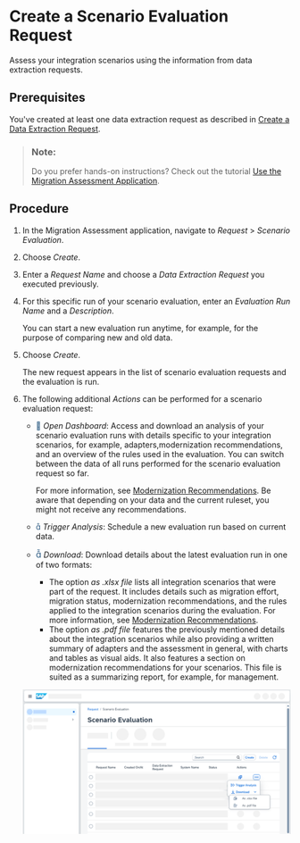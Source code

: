 <!-- loio435ec6196a9f4007910b69bcab90937a -->

<link rel="stylesheet" type="text/css" href="css/sap-icons.css"/>

# Create a Scenario Evaluation Request

Assess your integration scenarios using the information from data extraction requests.



<a name="loio435ec6196a9f4007910b69bcab90937a__prereq_u4c_zyg_k5b"/>

## Prerequisites

You've created at least one data extraction request as described in [Create a Data Extraction Request](create-a-data-extraction-request-ce0ad0e.md).

> ### Note:  
> Do you prefer hands-on instructions? Check out the tutorial [Use the Migration Assessment Application](https://developers.sap.com/tutorials/migration-assessment.html).



## Procedure

1.  In the Migration Assessment application, navigate to *Request* \> *Scenario Evaluation*.

2.  Choose *Create*.

3.  Enter a *Request Name* and choose a *Data Extraction Request* you executed previously.

4.  For this specific run of your scenario evaluation, enter an *Evaluation Run Name* and a *Description*.

    You can start a new evaluation run anytime, for example, for the purpose of comparing new and old data.

5.  Choose *Create*.

    The new request appears in the list of scenario evaluation requests and the evaluation is run.

6.  The following additional *Actions* can be performed for a scenario evaluation request:

    -   <span style="color:#346187;"><span class="SAP-icons-V5"></span></span> *Open Dashboard*: Access and download an analysis of your scenario evaluation runs with details specific to your integration scenarios, for example, adapters,modernization recommendations, and an overview of the rules used in the evaluation. You can switch between the data of all runs performed for the scenario evaluation request so far.

        For more information, see [Modernization Recommendations](https://help.sap.com/docs/help/90c8ad90cb684ee5979856093efe7462/d337a6f0d324405f9ef0c410fd0d3739.html). Be aware that depending on your data and the current ruleset, you might not receive any recommendations.

    -   <span style="color:#346187;"><span class="SAP-icons-V5"></span></span> *Trigger Analysis*: Schedule a new evaluation run based on current data.

    -   <span style="font-size:16px;"><span style="color:#346187;"><span class="SAP-icons-V5"></span></span></span> *Download*: Download details about the latest evaluation run in one of two formats:

        -   The option *as .xlsx file* lists all integration scenarios that were part of the request. It includes details such as migration effort, migration status, modernization recommendations, and the rules applied to the integration scenarios during the evaluation. For more information, see [Modernization Recommendations](https://help.sap.com/docs/help/90c8ad90cb684ee5979856093efe7462/d337a6f0d324405f9ef0c410fd0d3739.html). 
        -   The option *as .pdf file* features the previously mentioned details about the integration scenarios while also providing a written summary of adapters and the assessment in general, with charts and tables as visual aids. It also features a section on modernization recommendations for your scenarios. This file is suited as a summarizing report, for example, for management.


    ![Screenshot of the Scenario Evaluation interface. It shows the options to download the details on the latest evaluation run either As .xlsx fileor As .pdf file. These options are displayed after navigating through Additional Options \> Download on the respective scenario evaluation listed item.](images/IntegrationSuite_PIMAS_Request_ScenarioEvaluation_Download_d394c4f.png)


